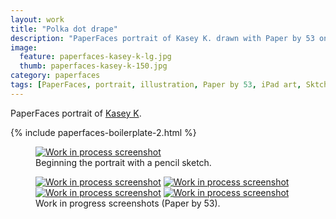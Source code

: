 ```yaml
---
layout: work
title: "Polka dot drape"
description: "PaperFaces portrait of Kasey K. drawn with Paper by 53 on an iPad."
image: 
  feature: paperfaces-kasey-k-lg.jpg
  thumb: paperfaces-kasey-k-150.jpg
category: paperfaces
tags: [PaperFaces, portrait, illustration, Paper by 53, iPad art, Sktchy]
---
```


PaperFaces portrait of <a href="http://sktchy.com/mKWI5D">Kasey K</a>.

{% include paperfaces-boilerplate-2.html %}

<figure>
	<a href="{{ site.url }}/images/paperfaces-kasey-k-process-1-lg.jpg"><img src="{{ site.url }}/images/paperfaces-kasey-k-process-1-750.jpg" alt="Work in process screenshot"></a>
	<figcaption>Beginning the portrait with a pencil sketch.</figcaption>
</figure>

<figure class="half">
	<a href="{{ site.url }}/images/paperfaces-kasey-k-process-2-lg.jpg"><img src="{{ site.url }}/images/paperfaces-kasey-k-process-2-600.jpg" alt="Work in process screenshot"></a>
	<a href="{{ site.url }}/images/paperfaces-kasey-k-process-3-lg.jpg"><img src="{{ site.url }}/images/paperfaces-kasey-k-process-3-600.jpg" alt="Work in process screenshot"></a>
	<a href="{{ site.url }}/images/paperfaces-kasey-k-process-4-lg.jpg"><img src="{{ site.url }}/images/paperfaces-kasey-k-process-4-600.jpg" alt="Work in process screenshot"></a>
	<a href="{{ site.url }}/images/paperfaces-kasey-k-process-5-lg.jpg"><img src="{{ site.url }}/images/paperfaces-kasey-k-process-5-600.jpg" alt="Work in process screenshot"></a>
	<figcaption>Work in progress screenshots (Paper by 53).</figcaption>
</figure>